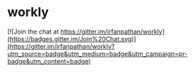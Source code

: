 workly
======

[![Join the chat at https://gitter.im/irfanpathan/workly](https://badges.gitter.im/Join%20Chat.svg)](https://gitter.im/irfanpathan/workly?utm_source=badge&utm_medium=badge&utm_campaign=pr-badge&utm_content=badge)
